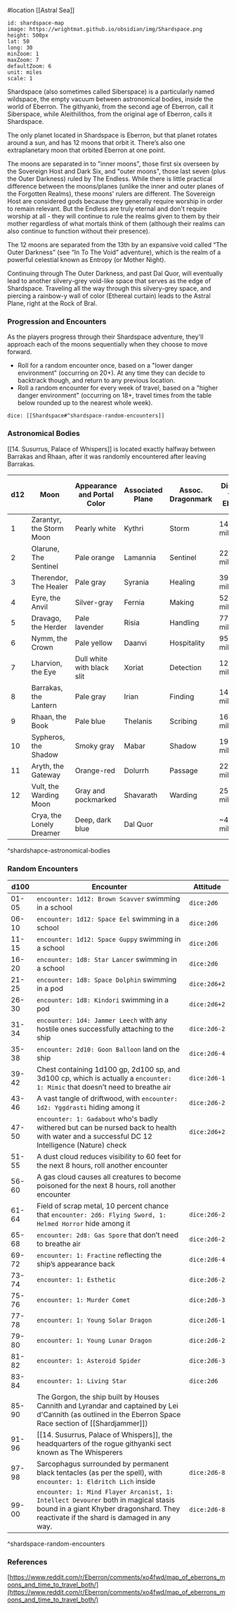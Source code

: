 #location [[Astral Sea]]

```leaflet
id: shardspace-map
image: https://wrightmat.github.io/obsidian/img/Shardspace.png
height: 500px
lat: 50
long: 30
minZoom: 1
maxZoom: 7
defaultZoom: 6
unit: miles
scale: 1
```

Shardspace (also sometimes called Siberspace) is a particularly named wildspace, the empty vacuum between astronomical bodies, inside the world of Eberron. The githyanki, from the second age of Eberron, call it Siberspace, while Aleithilithos, from the original age of Eberron, calls it Shardspace.

The only planet located in Shardspace is Eberron, but that planet rotates around a sun, and has 12 moons that orbit it. There’s also one extraplanetary moon that orbited Eberron at one point.

The moons are separated in to "inner moons", those first six overseen by the Sovereign Host and Dark Six, and "outer moons", those last seven (plus the Outer Darkness) ruled by The Endless. While there is little practical difference between the moons/planes (unlike the inner and outer planes of the Forgotten Realms), these moons' rulers are different. The Sovereign Host are considered gods because they generally require worship in order to remain relevant. But the Endless are truly eternal and don't require worship at all - they will continue to rule the realms given to them by their mother regardless of what mortals think of them (although their realms can also continue to function without their presence).

The 12 moons are separated from the 13th by an expansive void called “The Outer Darkness” (see “In To The Void” adventure), which is the realm of a powerful celestial known as Entropy (or Mother Night).

Continuing through The Outer Darkness, and past Dal Quor, will eventually lead to another silvery-grey void-like space that serves as the edge of Shardspace. Traveling all the way through this silvery-grey space, and piercing a rainbow-y wall of color (Ethereal curtain) leads to the Astral Plane, right at the Rock of Bral.

### Progression and Encounters

As the players progress through their Shardspace adventure, they'll approach each of the moons sequentially when they choose to move forward.
* Roll for a random encounter once, based on a "lower danger environment" (occurring on 20+).
At any time they can decide to backtrack though, and return to any previous location.
* Roll a random encounter for every week of travel, based on a "higher danger environment" (occurring on 18+, travel times from the table below rounded up to the nearest whole week).

`dice: [[Shardspace#^shardspace-random-encounters]]`

### Astronomical Bodies

[[14. Susurrus, Palace of Whispers]] is located exactly halfway between Barrakas and Rhaan, after it was randomly encountered after leaving Barrakas.

| d12 | Moon                     | Appearance and Portal Color | Associated Plane | Assoc. Dragonmark | Distance from Eberron | Travel Time from Eberron |
| --- | ------------------------ | --------------------------- | ---------------- | ----------------- | --------------------- | ------------------------ |
| 1   | Zarantyr, the Storm Moon | Pearly white                | Kythri           | Storm             | 14,300 miles          | 2 days                   |
| 2   | Olarune, The Sentinel    | Pale orange                 | Lamannia         | Sentinel          | 22,500 miles          | 3.75 days                |
| 3   | Therendor, The Healer    | Pale gray                   | Syrania          | Healing           | 39,000 miles          | 6.5 days                 |
| 4   | Eyre, the Anvil          | Silver-gray                 | Fernia           | Making            | 52,000 miles          | 8.6 days                 |
| 5   | Dravago, the Herder      | Pale lavender               | Risia            | Handling          | 77,500 miles          | 12.9 days                |
| 6   | Nymm, the Crown          | Pale yellow                 | Daanvi           | Hospitality       | 95,000 miles          | 15.8 days                |
| 7   | Lharvion, the Eye        | Dull white with black slit  | Xoriat           | Detection         | 125,000 miles         | 20.8 days                |
| 8   | Barrakas, the Lantern    | Pale gray                   | Irian            | Finding           | 144,000 miles         | 24 days                  |
| 9   | Rhaan, the Book          | Pale blue                   | Thelanis         | Scribing          | 168,000 miles         | 28 days                  |
| 10  | Sypheros, the Shadow     | Smoky gray                  | Mabar            | Shadow            | 193,000 miles         | 32 days                  |
| 11  | Aryth, the Gateway       | Orange-red                  | Dolurrh          | Passage           | 221,000 miles         | 36.8 days                |
| 12  | Vult, the Warding Moon   | Gray and pockmarked         | Shavarath        | Warding           | 252,000 miles         | 42 days                  |
|     | Crya, the Lonely Dreamer | Deep, dark blue             | Dal Quor         |                   | ~400,000 miles        | 66.6 days                |
^shardshapce-astronomical-bodies

### Random Encounters

| d100  | Encounter                                                                                                                                    | Attitude     |
| ----- | -------------------------------------------------------------------------------------------------------------------------------------------- | ------------ |
| 01-05 | `encounter: 1d12: Brown Scavver` swimming in a school                                                                                        | `dice:2d6`   |
| 06-10 | `encounter: 1d12: Space Eel` swimming in a school                                                                                            | `dice:2d6`   |
| 11-15 | `encounter: 1d12: Space Guppy` swimming in a school                                                                                          | `dice:2d6`   |
| 16-20 | `encounter: 1d8: Star Lancer` swimming in a school                                                                                           | `dice:2d6`   |
| 21-25 | `encounter: 1d8: Space Dolphin` swimming in a pod                                                                                            | `dice:2d6+2` |
| 26-30 | `encounter: 1d8: Kindori` swimming in a pod                                                                                                  | `dice:2d6+2` |
| 31-34 | `encounter: 1d4: Jammer Leech` with any hostile ones successfully attaching to the ship                                                      | `dice:2d6-2` |
| 35-38 | `encounter: 2d10: Goon Balloon` land on the ship                                                                                             | `dice:2d6-4` |
| 39-42 | Chest containing 1d100 gp, 2d100 sp, and 3d100 cp, which is actually a `encounter: 1: Mimic` that doesn’t need to breathe air                | `dice:2d6-1` |
| 43-46 | A vast tangle of driftwood, with `encounter: 1d2: Yggdrasti` hiding among it                                                                 | `dice:2d6-2` |
| 47-50 | `encounter: 1: Gadabout` who's badly withered but can be nursed back to health with water and a successful DC 12 Intelligence (Nature) check | `dice:2d6+2` |
| 51-55 | A dust cloud reduces visibility to 60 feet for the next 8 hours, roll another encounter                                                      |              |
| 56-60 | A gas cloud causes all creatures to become poisoned for the next 8 hours, roll another encounter                                             |              |
| 61-64 | Field of scrap metal, 10 percent chance that `encounter: 2d6: Flying Sword, 1: Helmed Horror` hide among it                                  | `dice:2d6-2` |
| 65-68 | `encounter: 2d8: Gas Spore` that don’t need to breathe air                                                                                   | `dice:2d6-2` |
| 69-72 | `encounter: 1: Fractine` reflecting the ship’s appearance back                                                                               | `dice:2d6-4` |
| 73-74 | `encounter: 1: Esthetic`                                                                                                                     | `dice:2d6-2` |
| 75-76 | `encounter: 1: Murder Comet`                                                                                                                 | `dice:2d6-3` |
| 77-78 | `encounter: 1: Young Solar Dragon`                                                                                                           | `dice:2d6-1` |
| 79-80 | `encounter: 1: Young Lunar Dragon`                                                                                                           | `dice:2d6-2` |
| 81-82 | `encounter: 1: Asteroid Spider`                                                                                                              | `dice:2d6-3` |
| 83-84 | `encounter: 1: Living Star`                                                                                                                  | `dice:2d6`   |
| 85-90 | The Gorgon, the ship built by Houses Cannith and Lyrandar and captained by Lei d'Cannith (as outlined in the Eberron Space Race section of [[Shardjammer]]) |              |
| 91-96 | [[14. Susurrus, Palace of Whispers]], the headquarters of the rogue githyanki sect known as The Whisperers                                   |              |
| 97-98 | Sarcophagus surrounded by permanent black tentacles (as per the spell), with `encounter: 1: Eldritch Lich` inside                            | `dice:2d6-8` |
| 99-00 | `encounter: 1: Mind Flayer Arcanist, 1: Intellect Devourer` both in magical stasis bound in a giant Khyber dragonshard. They reactivate if the shard is damaged in any way. | `dice:2d6-8` |
^shardspace-random-encounters

### References

[https://www.reddit.com/r/Eberron/comments/xo4fwd/map_of_eberrons_moons_and_time_to_travel_both/](https://www.reddit.com/r/Eberron/comments/xo4fwd/map_of_eberrons_moons_and_time_to_travel_both/)
